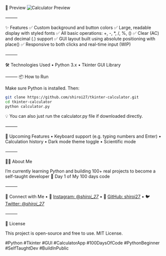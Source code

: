 📸 Preview
![Calculator Preview](https://github.com/user-attachments/assets/0db710e5-e333-4e3f-8b29-974ec35a3ee3)

⸻

✨ Features
✅ Custom background and button colors
✅ Large, readable display with styled fonts
✅ All basic operations: +, -, *, /, %, ()
✅ Clear (AC) and decimal (.) support
✅ GUI layout built using absolute positioning with place()
✅ Responsive to both clicks and real-time input (WIP)

⸻

🛠️ Technologies Used
	•	Python 3.x
	•	Tkinter GUI Library

⸻
 📦 How to Run

Make sure Python is installed. Then:

```bash
git clone https://github.com/shiroi27/tkinter-calculator.git
cd tkinter-calculator
python calculator.py
```

💡 You can also just run the calculator.py file if downloaded directly.

⸻

🔮 Upcoming Features
	•	Keyboard support (e.g. typing numbers and Enter)
	•	Calculation history
	•	Dark mode theme toggle
	•	Scientific mode

 
⸻

👨‍💻 About Me

I’m currently learning Python and building 100+ real projects to become a self-taught developer
🚀 Day 1 of My 100 days code 


⸻

📢 Connect with Me
	• 🐍 [Instagram: @_shiroi_27_](https://instagram.com/_shiroi_27_)
        • 💼 [GitHub: shiroi27](https://github.com/shiroi27)
        • 🐦 [Twitter: @_shiroi_27_](https://twitter.com/_shiroi_27_)
  
⸻

📜 License

This project is open-source and free to use. MIT License.

#Python #Tkinter #GUI #CalculatorApp #100DaysOfCode #PythonBeginner #SelfTaughtDev #BuildInPublic
